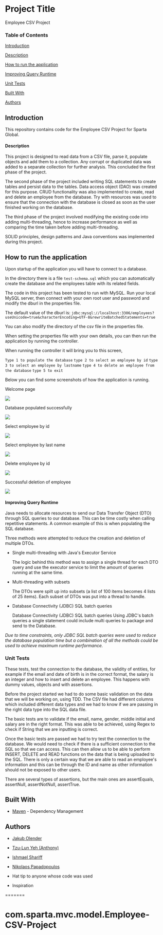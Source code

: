 
# Project Title

Employee CSV Project

### Table of Contents

[Introduction](#Inroduction)

[Description](#Description)

[How to run the application](How-to-run-the-application)

[Improving Query Runtime](Improving-Query-Runtime)

[Unit Tests](#Unit-Tests)

[Built With](#Built-With)

[Authors](Authors)

## Introduction

This repository contains code for the Employee CSV Project for Sparta Global.

#### Description

This project is designed to read data from a CSV file, parse it, populate objects and add them to a collection. Any corrupt or duplicated data was added to a separate collection for further analysis. This concluded the first phase of the project.

The second phase of the project included writing SQL statements to create tables and persist data to the tables. Data access object (DAO) was created for this purpose. CRUD functionality was also implemented to create, read and delete an employee from the database. Try with resources was used to ensure that the connection with the database is closed as soon as the user finished working on the database.

The third phase of the project involved modifying the existing code into adding multi-threading, hence to increase performance as well as comparing the time taken before adding multi-threading. 

SOLID principles, design patterns and Java conventions was implemented during this project.


## How to run the application

Upon startup of the application you will have to connect to a database.

In the directory there is a file `test-schema.sql` which you can automatically create the database and the employees table with its related fields.

 The code in this project has been tested to run with MySQL. Run your local MySQL server, then connect with your own root user and password and modify the dburl in the properties file.

 The default value of the dburl is:  `jdbc:mysql://localhost:3306/employees?useUnicode=true&characterEncoding=UTF-8&rewriteBatchedStatements=true`

You can also modify the directory of the csv file in the properties file.

When setting the properties file with your own details, you can then run the application by running the controller.

When running the controller it will bring you to this screen,

`Type 1 to populate the database` `type 2 to select an employee by id` `type 3 to select an employee by lastname` `type 4 to delete an employee from the database` `type 5 to exit`



Below you can find some screenshots of how the application is running.

Welcome page

![](screenshots/Welcome%20page.png)

Database populated successfully

![](screenshots/populated%20database.png)

Select employee by id

![](screenshots/select%20employee%20by%20id.png)

Select employee by last name

![](screenshots/select%20employee%20by%20lastname.png)

Delete employee by id

![](screenshots/delete%20employee.png)

Successful deletion of employee

![](screenshots/successful%20deletion.png)

#### Improving Query Runtime

Java needs to allocate resources to send our Data Transfer Object (DTO) through SQL queries to our database. This can be time costly when calling repetitive statements. A common example of this is when populating the SQL database. 

Three methods were attempted to reduce the creation and deletion of multiple DTOs.

- Single multi-threading with Java's Executor Service

  The logic behind this method was to assign a single thread for each DTO query and use the executor service to limit the amount of queries running at the same time.

- Multi-threading with subsets

  The DTOs were spilt up into subsets (a list of 100 items becomes 4 lists of 25 items). Each subset of DTOs was put into a thread to handle. 

- Database Connectivity (JDBC) SQL batch queries

  Database Connectivity (JDBC) SQL batch queries Using JDBC's batch queries a single statement could include multi queries to package and send to the Database.



*Due to time constraints, only JDBC SQL batch queries were used to reduce the database population time but a combination of all the methods could be used to achieve maximum runtime performance.*

### Unit Tests

These tests, test the connection to the database, the validity of entities, for example if the email and date of birth is in the correct format, the salary is an integer and how to insert and delete an employee. This happens with dummy values, objects and with assertions.

Before the project started we had to do some basic validation on the data that we will be working on, using TDD. The CSV file had different columns which included different data types and we had to know if we are passing in the right data type into the SQL data file. 

The basic tests are to validate if the email, name, gender, middle initial and salary are in the right format. This was able to be achieved, using Regex to check if String that we are inputting is correct.

Once the basic tests are passed we had to try test the connection to the database. We would need to check if there is a sufficient connection to the SQL so that we can access. This can then allow us to be able to perform INSERT, DELETE and READ functions on the data that is being uploaded to the SQL. There is only a certain way that we are able to read an employee's information and this can be through the ID and name as other information should not be exposed to other users.

There are several types of assertions, but the main ones are assertEquals, assertNull, assertNotNull, assertTrue.


## Built With
- [Maven](https://maven.apache.org/) - Dependency Management

## Authors

- [Jakub Olender](https://github.com/JakubOlender)

- [Tzu-Lun Yeh (Anthony)](https://github.com/MagerXser)

- [Ishmael Shariff](https://github.com/ishariffSG)

- [Nikolaos Papadopoulos](https://github.com/Moodhunter34)

- Hat tip to anyone whose code was used

- Inspiration

=======
# com.sparta.mvc.model.Employee-CSV-Project

